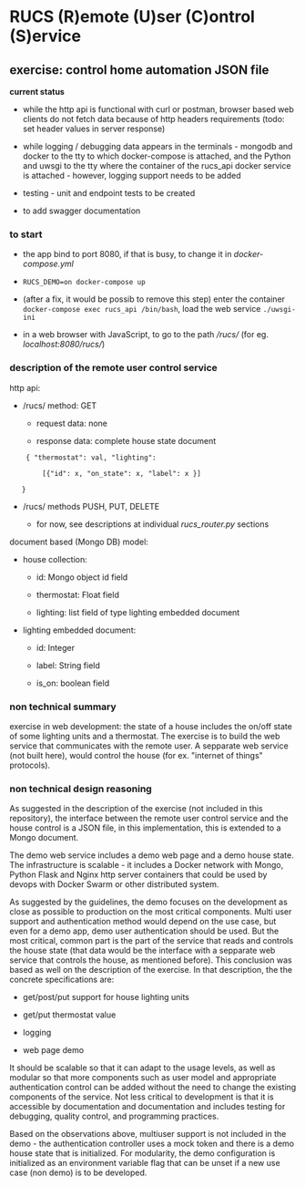# RUCS (R)emote (U)ser (C)ontrol (S)ervice

## exercise: control home automation JSON file

**current status**

- while the http api is functional with curl or postman,
browser based web clients do not fetch data because of
http headers requirements (todo: set header values in server
response)

- while logging / debugging data appears in the terminals -
mongodb and docker to the tty to which docker-compose
is attached, and the Python and uwsgi to the tty where
the container of the rucs_api docker service is attached -
however, logging support needs to be added

- testing - unit and endpoint tests to be created

- to add swagger documentation


### to start

- the app bind to port 8080, if that is busy, to
change it in _docker-compose.yml_

- `RUCS_DEMO=on docker-compose up`

- (after a fix, it would be possib to remove this step)
enter the container `docker-compose exec rucs_api /bin/bash`,
load the web service `./uwsgi-ini`

- in a web browser with JavaScript, to go to the
path _/rucs/_ (for eg. _localhost:8080/rucs/_)

### description of the remote user control service

http api:

- /rucs/ method: GET

  - request data: none

  - response data: complete house state document

```
    { "thermostat": val, "lighting":

        [{"id": x, "on_state": x, "label": x }]

   }
```

- /rucs/ methods PUSH, PUT, DELETE

  - for now, see descriptions at individual _rucs\_router.py_ sections 

document based (Mongo DB) model:

- house collection:

  - id: Mongo object id field

  - thermostat: Float field

  - lighting: list field of type lighting embedded document

- lighting embedded document:

  - id: Integer

  - label: String field

  - is_on: boolean field

### non technical summary

exercise in web development: the state of a house
includes the on/off state of some lighting units and a
thermostat. The exercise is to build the web
service that communicates with the remote user.
A sepparate web service (not built here),
would control the house (for ex. "internet of
things" protocols).

### non technical design reasoning

As suggested in the description of the exercise
(not included in this repository), the interface between the
remote user control service
and the house control is a JSON file,
in this implementation, this is extended to a
Mongo document.

The demo web service includes a demo web page
and a demo house state. The infrastructure is
scalable - it includes a Docker
network with Mongo, Python Flask and Nginx
http server containers that could be used
by devops with Docker Swarm or other distributed
system.

As suggested by the guidelines, the demo focuses on
the development as close as possible to production
on the most critical components. Multi user support
and authentication method would depend on
the use case, but even for a demo app, demo user
authentication
should be used. But the most critical, common part
is the part of the service that reads and controls
the house state (that data would be the interface with
a sepparate web service that controls the house,
as mentioned before). This conclusion was based as well
on the description of the exercise. In that description,
the the concrete specifications are:

- get/post/put support
for house lighting units

- get/put thermostat value

- logging

- web page demo

It should be scalable so that
it can adapt to the usage levels, as well as modular
so that more components such as user model and
appropriate authentication control can be added
without the need to change the existing components
of the service. Not less critical to development
is that it is accessible by documentation and
documentation and includes testing for debugging,
quality control, and programming practices.

Based on the observations above, 
multiuser support is not included in the demo -
the authentication controller uses
a mock token and there is a demo house state that is
initialized. For modularity, the demo configuration
is initialized as an environment variable flag that
can be unset if a new use case (non demo) is to
be developed.
